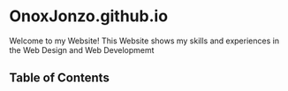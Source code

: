 # OnoxJonzo.github.io

Welcome to my Website! This Website shows my skills and experiences in the Web Design and Web Developmemt

## Table of Contents

